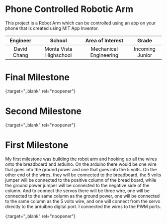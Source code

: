 ﻿# Phone Controlled Robotic Arm
This project is a Robot Arm which can be controlled using an app on your phone that is created using MIT App Inventor. 

| **Engineer** | **School** | **Area of Interest** | **Grade** |
|:--:|:--:|:--:|:--:|
| David Chang | Monta Vista Highschool | Mechanical Engineering | Incoming Junior

  
# Final Milestone
{:target="_blank" rel="noopener"}

# Second Milestone
{:target="_blank" rel="noopener"}
# First Milestone
  

My first milestone was building the robot arm and hooking up all the wires onto the breadboard and arduino. On the arduino there would be one wire that goes into the ground power and one that goes into the 5 volts. On the other end of the wires, they will be connected to the breadboard, the 5 volts jumper will be connected to the positive column of the bread board, while the ground power jumper will be connected to the negative side of the column. And to connect the servos there will be three wire, one will be connected to the same column as the ground power, one will be connected to the same column as the 5 volts wire, and one will connect from the servo directly to the arduibno digital port. I connected the wires to the PWM ports. 

{:target="_blank" rel="noopener"}
